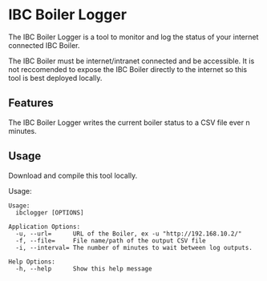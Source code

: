 # IBC Boiler Logger

The IBC Boiler Logger is a tool to monitor and log the status of your internet connected IBC Boiler.

The IBC Boiler must be internet/intranet connected and be accessible. It is not reccomended to expose the IBC Boiler directly to the internet so this tool is best deployed locally.

## Features

The IBC Boiler Logger writes the current boiler status to a CSV file ever n minutes.

## Usage

Download and compile this tool locally.

Usage:
```
Usage:
  ibclogger [OPTIONS]

Application Options:
  -u, --url=      URL of the Boiler, ex -u "http://192.168.10.2/"
  -f, --file=     File name/path of the output CSV file
  -i, --interval= The number of minutes to wait between log outputs.

Help Options:
  -h, --help      Show this help message
```
